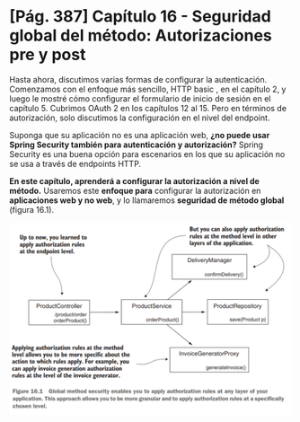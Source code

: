 # [Pág. 387] Capítulo 16 - Seguridad global del método: Autorizaciones pre y post

Hasta ahora, discutimos varias formas de configurar la autenticación. Comenzamos con el enfoque más sencillo, HTTP basic
, en el capítulo 2, y luego le mostré cómo configurar el formulario de inicio de sesión en el capítulo 5. Cubrimos
OAuth 2 en los capítulos 12 al 15. Pero en términos de autorización, solo discutimos la configuración en el nivel del
endpoint.

Suponga que su aplicación no es una aplicación web, **¿no puede usar Spring Security también para autenticación y
autorización?** Spring Security es una buena opción para escenarios en los que su aplicación no se usa a través de
endpoints HTTP.

**En este capítulo, aprenderá a configurar la autorización a nivel de método.** Usaremos este **enfoque para**
configurar la autorización en **aplicaciones web y no web**, y lo llamaremos **seguridad de método global** (figura
16.1).

![figure-16-1](./assets/figure-16-1.png)
